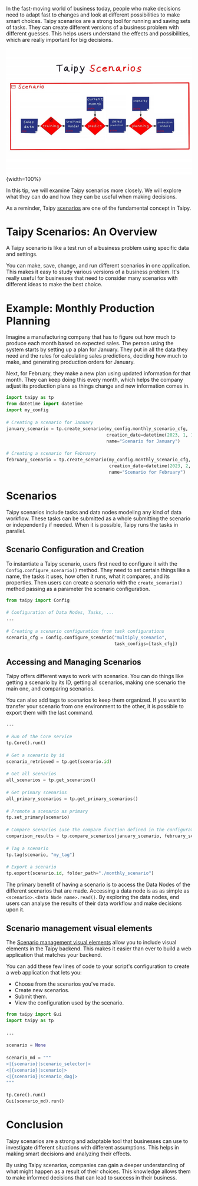 In the fast-moving world of business today, people who make decisions need to adapt fast to 
changes and look at different possibilities to make smart choices. Taipy scenarios are a strong 
tool for running and saving sets of tasks. They can create different versions of a business 
problem with different guesses. This helps users understand the effects and possibilities, which 
are really important for big decisions.

![Scenarios](scenario.png){width=100%}

In this tip, we will examine Taipy scenarios more closely. We will explore what they can do 
and how they can be useful when making decisions.

As a reminder, Taipy [scenarios](../../../manuals/core/concepts/scenario.md) are one of the 
fundamental concept in Taipy.

# Taipy Scenarios: An Overview

A Taipy scenario is like a test run of a business problem using specific data and settings.

You can make, save, change, and run different scenarios in one application. This makes it easy 
to study various versions of a business problem. It's really useful for businesses that need to 
consider many scenarios with different ideas to make the best choice.

# Example: Monthly Production Planning

Imagine a manufacturing company that has to figure out how much to produce each month based on 
expected sales. The person using the system starts by setting up a plan for January. They put in 
all the data they need and the rules for calculating sales predictions, deciding how much to 
make, and generating production orders for January.

Next, for February, they make a new plan using updated information for that month. They can keep 
doing this every month, which helps the company adjust its production plans as things change and 
new information comes in.

```python
import taipy as tp
from datetime import datetime
import my_config
 
# Creating a scenario for January
january_scenario = tp.create_scenario(my_config.monthly_scenario_cfg,
                                      creation_date=datetime(2023, 1, 1),
                                      name="Scenario for January")
 
# Creating a scenario for February
february_scenario = tp.create_scenario(my_config.monthly_scenario_cfg,
                                       creation_date=datetime(2023, 2, 1),
                                       name="Scenario for February")
```

# Scenarios

Taipy scenarios include tasks and data nodes modeling any kind of data workflow. These tasks can 
be submitted as a whole submitting the scenario or independently if needed. When it is 
possible, Taipy runs the tasks in parallel.

## Scenario Configuration and Creation

To instantiate a Taipy scenario, users first need to configure it with the 
`Config.configure_scenario()` method. They need to set certain things like a name, the tasks it 
uses, how often it runs, what it compares, and its properties. Then users can create a scenario 
with the `create_scenario()` method passing as a parameter the scenario configuration.

```python
from taipy import Config
 
# Configuration of Data Nodes, Tasks, ...
...
  
# Creating a scenario configuration from task configurations
scenario_cfg = Config.configure_scenario("multiply_scenario",
                                         task_configs=[task_cfg])
```

## Accessing and Managing Scenarios

Taipy offers different ways to work with scenarios. You can do things like getting a scenario by 
its ID, getting all scenarios, making one scenario the main one, and comparing scenarios.

You can also add tags to scenarios to keep them organized. If you want to 
transfer your scenario from one environment to the other, 
it is possible to export them with the last command.

```python
...

# Run of the Core service
tp.Core().run()

# Get a scenario by id
scenario_retrieved = tp.get(scenario.id)
 
# Get all scenarios
all_scenarios = tp.get_scenarios()
 
# Get primary scenarios
all_primary_scenarios = tp.get_primary_scenarios()
 
# Promote a scenario as primary
tp.set_primary(scenario)
 
# Compare scenarios (use the compare function defined in the configuration)
comparison_results = tp.compare_scenarios(january_scenario, february_scenario, data_node_config_id="sales_predictions")
 
# Tag a scenario
tp.tag(scenario, "my_tag")
 
# Export a scenario
tp.export(scenario.id, folder_path="./monthly_scenario")
```

The primary benefit of having a scenario is to access the Data Nodes of the different scenarios 
that are made. Accessing a data node is as as simple as `<scenario>.<Data Node name>.read()`. 
By exploring the data nodes, end users can analyse the results of their data workflow and make decisions upon it.

## Scenario management visual elements

The [Scenario management visual elements](../../../manuals/gui/viselements/controls.md)
allow you to include visual elements in the Taipy backend. This makes it easier than ever to 
build a web application that matches your backend.

You can add these few lines of code to your script's configuration to create a web application 
that lets you:

- Choose from the scenarios you've made.
- Create new scenarios.
- Submit them.
- View the configuration used by the scenario.

```python
from taipy import Gui
import taipy as tp

...
 
scenario = None
 
scenario_md = """
<|{scenario}|scenario_selector|>
<|{scenario}|scenario|>
<|{scenario}|scenario_dag|>
"""

tp.Core().run()
Gui(scenario_md).run()
```

# Conclusion

Taipy scenarios are a strong and adaptable tool that businesses can use to investigate different 
situations with different assumptions. This helps in making smart decisions and analyzing their 
effects.

By using Taipy scenarios, companies can gain a deeper understanding of what might happen as a 
result of their choices. This knowledge allows them to make informed decisions that can lead to 
success in their business.
